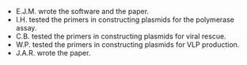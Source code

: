 - E.J.M. wrote the software and the paper.
- I.H. tested the primers in constructing plasmids for the polymerase assay.
- C.B. tested the primers in constructing plasmids for viral rescue.
- W.P. tested the primers in constructing plasmids for VLP production.
- J.A.R. wrote the paper.